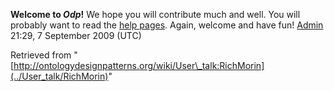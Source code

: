 __Welcome to _Odp_!__ We hope you will contribute much and well. 
You will probably want to read the [help pages](http://ontologydesignpatterns.org/wiki/Help:Contents "Help:Contents"). Again, welcome and have fun! [Admin](../User/ValentinaPresutti "User:ValentinaPresutti") 21:29, 7 September 2009 (UTC)





Retrieved from "[http://ontologydesignpatterns.org/wiki/User\_talk:RichMorin](../User_talk/RichMorin)"